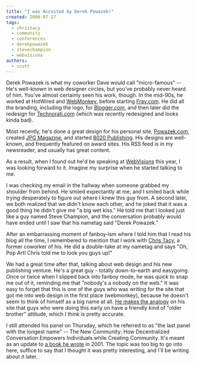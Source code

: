 ```yaml
---
title: "I was Accosted by Derek Powazek!"
created: 2006-07-27
tags: 
  - christacy
  - community
  - conferences
  - derekpowazek
  - stevechampion
  - webvisions
authors: 
  - scott
---
```


Derek Powazek is what my coworker Dave would call "micro-famous" -- He's well-known in web designer circles, but you've probably never heard of him. You've almost certainly seen his work, though. In the mid-90s, he worked at HotWired and [WebMonkey](http://webmonkey.wired.com/webmonkey/), before starting [Fray.com](http://www.fray.com/). He did all the branding, including the logo, for [Blogger.com](http://blogger.com/), and then later did the redesign for [Technorati.com](http://www.technorati.com/) (which was recently redesigned and looks kinda bad).

Most recently, he's done a great design for his personal site, [Powazek.com](http://www.powazek.com/), created [JPG Magazine](http://jpgmag.com/), and started [8020 Publishing](http://www.8020publishing.com/). His designs are well-known, and frequently featured on award sites. His RSS feed is in my newsreader, and usually has great content.

As a result, when I found out he'd be speaking at [WebVisions](http://webvisionsevent.com/) this year, I was looking forward to it. Imagine my surprise when he started talking to me.

I was checking my email in the hallway when someone grabbed my shoulder from behind. He smiled expectantly at me, and I smiled back while trying desperately to figure out where I knew this guy from. A second later, we both realized that we didn't know each other, and he joked that it was a good thing he didn't give me "a big wet kiss." He told me that I looked just like a guy named Steve Champion, and the conversation probably would have ended until I saw that his nametag said "Derek Powazek."

After an embarrassing moment of fanboy-ism where I told him that I read his blog all the time, I remembered to mention that I work with [Chris Tacy](http://christacy.blogspot.com/), a former coworker of his. He did a double-take at my nametag and says "Oh, Pop Art! Chris told me to look you guys up!"

We had a great time after that, talking about web design and his new publishing venture. He's a great guy - totally down-to-earth and easygoing. Once or twice when I slipped back into fanboy mode, he was quick to snap me out of it, reminding me that "nobody's a nobody on the web." It was easy to forget that this is one of the guys who was writing for the site that got me into web design in the first place (webmonkey), because he doesn't seem to think of himself as a big name at all. [He makes the analogy](http://www.powazek.com/2006/07/000599.html) on his site that guys who were doing this early on have a friendly kind of "older brother" attitude, which I think is pretty accurate.

I still attended his panel on Thursday, which he referred to as "the last panel with the longest name" -- The New Community: How Decentralized Conversation Empowers Individuals while Creating Community. It's meant as an update to [a book he wrote](http://www.amazon.com/gp/product/0735710759/sr=8-1/qid=1153958459/ref=pd_bbs_1/103-0390226-6013442?ie=UTF8) in 2001. The topic was too big to go into here, suffice to say that I thought it was pretty interesting, and I'll be writing about it later.
